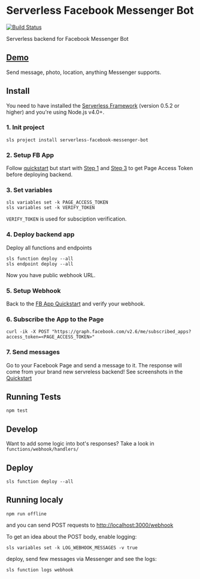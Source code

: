 # Serverless Facebook Messenger Bot

[![Build Status](https://travis-ci.org/michalsanger/serverless-facebook-messenger-bot.svg?branch=master)](https://travis-ci.org/michalsanger/serverless-facebook-messenger-bot)

Serverless backend for Facebook Messenger Bot

## [Demo](https://www.messenger.com/t/serverless.messenger.bot/)
Send message, photo, location, anything Messenger supports.

## Install

You need to have installed the [Serverless Framework](https://github.com/serverless/serverless) (version 0.5.2 or higher) and you're using Node.js v4.0+.


### 1. Init project
```
sls project install serverless-facebook-messenger-bot
```

### 2. Setup FB App
Follow [quickstart](https://developers.facebook.com/docs/messenger-platform/quickstart) but start with [Step 1](https://developers.facebook.com/docs/messenger-platform/quickstart#create_app_page) and [Step 3](https://developers.facebook.com/docs/messenger-platform/quickstart#get_page_access_token) to get Page Access Token before deploying backend.

### 3. Set variables
```
sls variables set -k PAGE_ACCESS_TOKEN
sls variables set -k VERIFY_TOKEN
```
`VERIFY_TOKEN` is used for subsciption verification.

### 4. Deploy backend app
Deploy all functions and endpoints
```
sls function deploy --all
sls endpoint deploy --all
```
Now you have public webhook URL.

### 5. Setup Webhook
Back to the [FB App Quickstart](https://developers.facebook.com/docs/messenger-platform/quickstart#setup_webhook) and verify your webhook.

### 6. Subscribe the App to the Page
```
curl -ik -X POST "https://graph.facebook.com/v2.6/me/subscribed_apps?access_token=<PAGE_ACCESS_TOKEN>"
```

### 7. Send messages
Go to your Facebook Page and send a message to it. The response will come from your brand new servreless backend! See screenshots in the [Quickstart](https://developers.facebook.com/docs/messenger-platform/quickstart#receive_messages)

## Running Tests
```
npm test
```

## Develop
Want to add some logic into bot's responses? Take a look in `functions/webhook/handlers/`

## Deploy
```
sls function deploy --all
```

## Running localy
```
npm run offline
```
and you can send POST requests to [http://localhost:3000/webhook](http://localhost:3000/webhook)

To get an idea about the POST body, enable logging:
```
sls variables set -k LOG_WEBHOOK_MESSAGES -v true
```

deploy, send few messages via Messenger and see the logs:
```
sls function logs webhook
```
